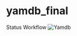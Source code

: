 # yamdb_final

Status Workflow
![Yamdb](https://github.com/kim-a-s/yamdb_final/actions/workflows/yamdb_final.yml/badge.svg)
